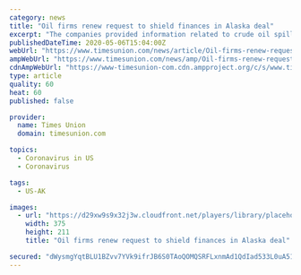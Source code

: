 ```yaml
---
category: news
title: "Oil firms renew request to shield finances in Alaska deal"
excerpt: "The companies provided information related to crude oil spills since 2003, but sought to keep a wide array of other information from public view, including pipeline repairs and operational risk assessments related to the trans-Alaska pipeline. After a plunge in oil prices linked to the COVID-19 pandemic, the commission requested additional ..."
publishedDateTime: 2020-05-06T15:04:00Z
webUrl: "https://www.timesunion.com/news/article/Oil-firms-renew-request-to-shield-finances-in-15250306.php"
ampWebUrl: "https://www.timesunion.com/news/amp/Oil-firms-renew-request-to-shield-finances-in-15250306.php"
cdnAmpWebUrl: "https://www-timesunion-com.cdn.ampproject.org/c/s/www.timesunion.com/news/amp/Oil-firms-renew-request-to-shield-finances-in-15250306.php"
type: article
quality: 60
heat: 60
published: false

provider:
  name: Times Union
  domain: timesunion.com

topics:
  - Coronavirus in US
  - Coronavirus

tags:
  - US-AK

images:
  - url: "https://d29xw9s9x32j3w.cloudfront.net/players/library/placeholder.png"
    width: 375
    height: 211
    title: "Oil firms renew request to shield finances in Alaska deal"

secured: "dWysmgYqtBLU1BZvv7YVk9ifrJB6S0TAoQOMQSRFLxnmAd1QdIad533L0uA51s2aV74BQwqtFCbaPOzZ5GWOQz55+nsvf5Iux2zmmLIqjLZNX65O4BmfObF1si9ul1psaowyXG27XAvTPXfB3s/gL1d2FZe3PBpRbMUXWb1OsIQE7shSwBUMqpIvSdVLd9k0TeaBpkucOZxo0fEOvOUjpf6qmZnMKdjT24vINf9JXCHmqS0V6EEhjnsQVu2Js20rJaSrGh8/TmEYWRCZ5g13SYevKzit5eaHKSPhxXd14unX12H5njM7o7pIYZ6z34oi;IZpf+SaqY3uU3pdlHVOJ/Q=="
---
```


